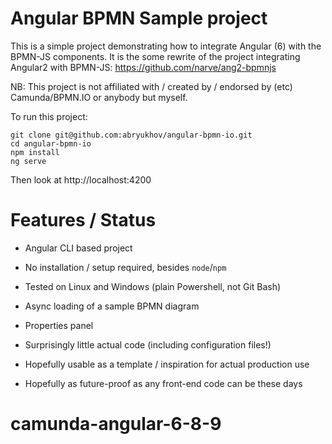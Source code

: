 # Angular BPMN Sample project

This is a simple project demonstrating how to integrate Angular (6) with the BPMN-JS components. It is the 
some rewrite of the project integrating Angular2 with BPMN-JS: https://github.com/narve/ang2-bpmnjs 

NB: This project is not affiliated with / created by / endorsed by (etc) Camunda/BPMN.IO or anybody but myself. 


To run this project: 
 
    git clone git@github.com:abryukhov/angular-bpmn-io.git
    cd angular-bpmn-io
    npm install
    ng serve 
    
Then look at http://localhost:4200


# Features / Status

- Angular CLI based project
- No installation / setup required, besides `node`/`npm`
- Tested on Linux and Windows (plain Powershell, not Git Bash)

- Async loading of a sample BPMN diagram
- Properties panel

- Surprisingly little actual code (including configuration files!)
- Hopefully usable as a template / inspiration for actual production use
- Hopefully as future-proof as any front-end code can be these days
 
# camunda-angular-6-8-9
